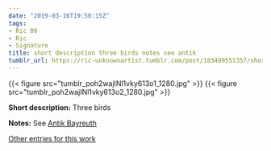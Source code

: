 ```yaml
---
date: "2019-03-16T19:50:15Z"
tags:
- Ric 09
- Ric
- Signature
title: short description three birds notes see antik
tumblr_url: https://ric-unknownartist.tumblr.com/post/183499551357/short-description-three-birds-notes-see-antik
---
```

{{< figure src="tumblr_poh2wajINl1vky613o1_1280.jpg" >}} 
{{< figure src="tumblr_poh2wajINl1vky613o2_1280.jpg" >}} 
  

**Short description:** Three birds

**Notes:** See [Antik Bayreuth](http://www.antikbayreuth.de/kuenstlerverzeichnis/Kunstler_Q_bis_S/RIC_Radierung_Vogel/ric_radierung_vogel.html)

[Other entries for this work](/tags/Ric-09)

